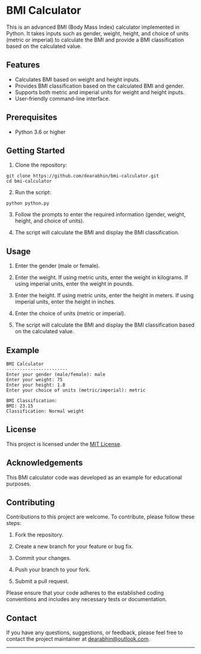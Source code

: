 # BMI Calculator

This is an advanced BMI (Body Mass Index) calculator implemented in Python. It takes inputs such as gender, weight, height, and choice of units (metric or imperial) to calculate the BMI and provide a BMI classification based on the calculated value.

## Features

- Calculates BMI based on weight and height inputs.
- Provides BMI classification based on the calculated BMI and gender.
- Supports both metric and imperial units for weight and height inputs.
- User-friendly command-line interface.

## Prerequisites

- Python 3.6 or higher

## Getting Started

1. Clone the repository:

```
git clone https://github.com/dearabhin/bmi-calculator.git
cd bmi-calculator
```

2. Run the script:

```
python python.py
```

3. Follow the prompts to enter the required information (gender, weight, height, and choice of units).

4. The script will calculate the BMI and display the BMI classification.

## Usage

1. Enter the gender (male or female).

2. Enter the weight. If using metric units, enter the weight in kilograms. If using imperial units, enter the weight in pounds.

3. Enter the height. If using metric units, enter the height in meters. If using imperial units, enter the height in inches.

4. Enter the choice of units (metric or imperial).

5. The script will calculate the BMI and display the BMI classification based on the calculated value.

## Example

```
BMI Calculator
-----------------------
Enter your gender (male/female): male
Enter your weight: 75
Enter your height: 1.8
Enter your choice of units (metric/imperial): metric

BMI Classification:
BMI: 23.15
Classification: Normal weight
```

## License

This project is licensed under the [MIT License](LICENSE).

## Acknowledgements

This BMI calculator code was developed as an example for educational purposes.

## Contributing

Contributions to this project are welcome. To contribute, please follow these steps:

1. Fork the repository.

2. Create a new branch for your feature or bug fix.

3. Commit your changes.

4. Push your branch to your fork.

5. Submit a pull request.

Please ensure that your code adheres to the established coding conventions and includes any necessary tests or documentation.

## Contact

If you have any questions, suggestions, or feedback, please feel free to contact the project maintainer at [dearabhin@outlook.com](mailto:dearabhin@outlook.com).

---
